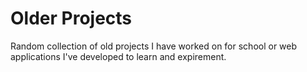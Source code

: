 # Older Projects
Random collection of old projects I have worked on for school or web applications I've developed to learn and expirement.
